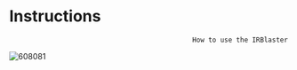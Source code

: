 # Instructions
                                                  How to use the IRBlaster
![608081](https://github.com/DTECH-Lab/Instructions/assets/38139157/8d7a8594-ee2a-49b3-85ee-58cbd0bcb4e1)
